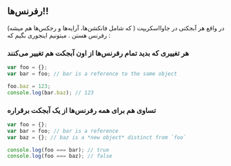 ## رفرنس‌ها!!

در واقع هر آبجکتی در جاوااسکریپت ( که شامل فانکشن‌ها، آرایه‌ها و رجکس‌ها هم میشه) رفرنس هستن . میتونیم اینجوری بگیم که : 

### هر تغییری که بدید تمام رفرنس‌ها از اون آبجکت هم تغییر می‌کنند

```js
var foo = {};
var bar = foo; // bar is a reference to the same object

foo.baz = 123;
console.log(bar.baz); // 123
```

### تساوی هم برای همه رفرنس‌ها از یک آبجکت برقراره

```js
var foo = {};
var bar = foo; // bar is a reference
var baz = {}; // baz is a *new object* distinct from `foo`

console.log(foo === bar); // true
console.log(foo === baz); // false
```
